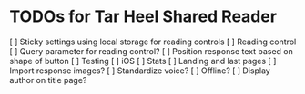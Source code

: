 # TODOs for Tar Heel Shared Reader

[ ] Sticky settings using local storage for reading controls
[ ] Reading control
[ ] Query parameter for reading control?
[ ] Position response text based on shape of button
[ ] Testing
[ ] iOS
[ ] Stats
[ ] Landing and last pages
[ ] Import response images?
[ ] Standardize voice?
[ ] Offline?
[ ] Display author on title page?


